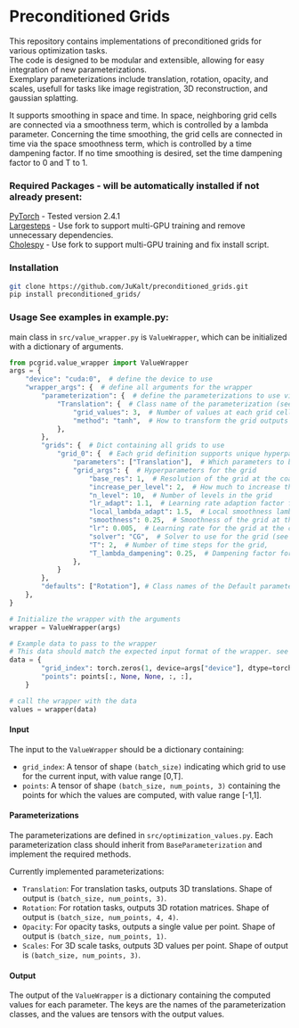 # Preconditioned Grids
This repository contains implementations of preconditioned grids for various optimization tasks.  
The code is designed to be modular and extensible, allowing for easy integration of new parameterizations.  
Exemplary parameterizations include translation, rotation, opacity, and scales, usefull for tasks like image registration, 3D reconstruction, and gaussian splatting.

It supports smoothing in space and time. In space, neighboring grid cells are connected via a smoothness term, which is controlled by a lambda parameter. Concerning the time smoothing, the grid cells are connected in time via the space smoothness term, which is controlled by a time dampening factor. If no time smoothing is desired, set the time dampening factor to 0 and T to 1.


### Required Packages - will be automatically installed if not already present:
[PyTorch](https://pytorch.org/) - Tested version 2.4.1  
[Largesteps](https://github.com/JuKalt/large-steps-pytorch-multiGPU.git) - Use fork to support multi-GPU training and remove unnecessary dependencies.  
[Cholespy](https://github.com/JuKalt/cholespy_multiGPU.git) - Use fork to support multi-GPU training and fix install script.  

### Installation
```bash
git clone https://github.com/JuKalt/preconditioned_grids.git
pip install preconditioned_grids/
```

### Usage See examples in example.py:
main class in `src/value_wrapper.py` is `ValueWrapper`, which can be initialized with a dictionary of arguments.
```python
from pcgrid.value_wrapper import ValueWrapper
args = {
    "device": "cuda:0",  # define the device to use
    "wrapper_args": {  # define all arguments for the wrapper
        "parameterization": {  # define the parameterizations to use via preconditioned grids
            "Translation": {  # Class name of the parameterization (see src/optimization_values.py)
                "grid_values": 3,  # Number of values at each grid cell
                "method": "tanh",  # How to transform the grid outputs (see src/optimization_values.py)
            },
        },
        "grids": {  # Dict containing all grids to use
            "grid_0": {  # Each grid definition supports unique hyperparameters
                "parameters": ["Translation"],  # Which parameters to bind to this grid
                "grid_args": {  # Hyperparameters for the grid
                    "base_res": 1,  # Resolution of the grid at the coarsest level
                    "increase_per_level": 2,  # How much to increase the resolution at each level
                    "n_level": 10,  # Number of levels in the grid
                    "lr_adapt": 1.1,  # Learning rate adaption factor forch each grid level
                    "local_lambda_adapt": 1.5,  # Local smoothness lambda adaption factor for each grid level
                    "smoothness": 0.25,  # Smoothness of the grid at the coarsest level
                    "lr": 0.005,  # Learning rate for the grid at the coarsest level
                    "solver": "CG",  # Solver to use for the grid (see src/grid/solver.py)
                    "T": 2,  # Number of time steps for the grid,
                    "T_lambda_dampening": 0.25,  # Dampening factor for the smoothness for the time connections
                },
            }
        },
        "defaults": ["Rotation"], # Class names of the Default parameterization 
    },
}

# Initialize the wrapper with the arguments
wrapper = ValueWrapper(args) 

# Example data to pass to the wrapper
# This data should match the expected input format of the wrapper. see example.py for more details.
data = {
        "grid_index": torch.zeros(1, device=args["device"], dtype=torch.long),
        "points": points[:, None, None, :, :],
    }

# call the wrapper with the data
values = wrapper(data)
```

#### Input
The input to the `ValueWrapper` should be a dictionary containing:
- `grid_index`: A tensor of shape `(batch_size)` indicating which grid to use for the current input, with value range [0,T].
- `points`: A tensor of shape `(batch_size, num_points, 3)` containing the points for which the values are computed, with value range [-1,1].

#### Parameterizations
The parameterizations are defined in `src/optimization_values.py`.
Each parameterization class should inherit from `BaseParameterization` and implement the required methods.

Currently implemented parameterizations:
- `Translation`: For translation tasks, outputs 3D translations. Shape of output is `(batch_size, num_points, 3)`.
- `Rotation`: For rotation tasks, outputs 3D rotation matrices. Shape of output is `(batch_size, num_points, 4, 4)`.
- `Opacity`: For opacity tasks, outputs a single value per point. Shape of output is `(batch_size, num_points, 1)`.
- `Scales`: For 3D scale tasks, outputs 3D values per point. Shape of output is `(batch_size, num_points, 3)`.

#### Output
The output of the `ValueWrapper` is a dictionary containing the computed values for each parameter. The keys are the names of the parameterization classes, and the values are tensors with the output values.

